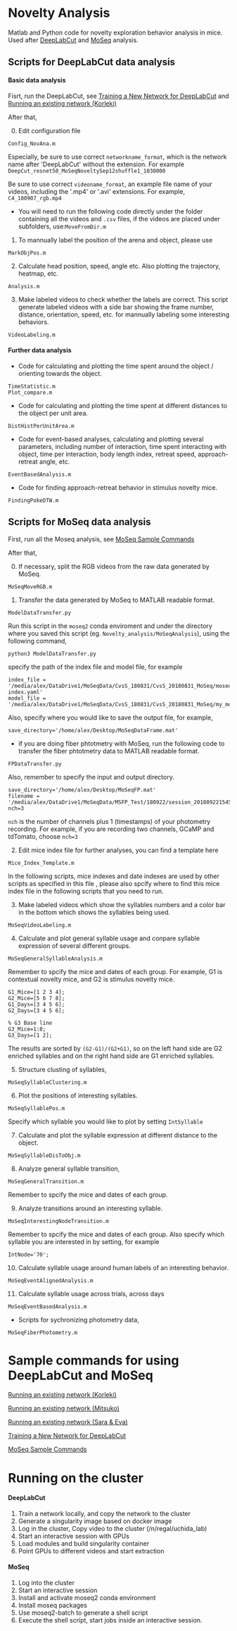 # Novelty Analysis
Matlab and Python code for novelty exploration behavior analysis in mice.
Used after [DeepLabCut](https://github.com/AlexEMG/DeepLabCut) and [MoSeq](http://datta.hms.harvard.edu/research/behavioral-analysis/)  analysis.

## Scripts for DeepLabCut data analysis

#### Basic data analysis
Fisrt, run the DeepLabCut, see [Training a New Network for DeepLabCut](https://github.com/Rxie9596/Novelty_analysis/blob/master/Docs/Training_a_new_network.md) and [Running an existing network (Korleki)](https://github.com/Rxie9596/Novelty_analysis/blob/master/Docs/Using_DLC_in_UchidaLab_Korleki.md)

After that,


0. Edit configuration file 
```
Config_NovAna.m
```

Especially, be sure to use correct `networkname_format`, which is the network name after 'DeepLabCut' without the extension. For example `DeepCut_resnet50_MoSeqNoveltySep12shuffle1_1030000`

Be sure to use correct `videoname_format`, an example file name of your videos, including the '.mp4' or '.avi' extensions. For example, `C4_180907_rgb.mp4`

* You will need to run the following code directly under the folder containing all the videos and `.csv` files, if the videos are placed under subfolders, use:`MoveFromDir.m`

1. To mannually label the position of the arena and object, please use
```
MarkObjPos.m
```
2. Calculate head position, speed, angle etc. Also plotting the trajectory, heatmap, etc. 
```
Analysis.m
```
3. Make labeled videos to check whether the labels are correct. This script generate labeled videos with a side bar showing the frame number, distance, orientation, speed, etc. for mannually labeling some interesting behaviors.
```
VideoLabeling.m
```
#### Further data analysis
* Code for calculating and plotting the time spent around the object / orienting towards the object.
```
TimeStatistic.m
Plot_compare.m
```

* Code for calculating and plotting the time spent at different distances to the object per unit area.
```
DistHistPerUnitArea.m
```
* Code for event-based analyses, calculating and plotting several parameters, including number of interaction, time spent interacting with object, time per interaction, body length index, retreat speed, approach-retreat angle, etc.
```
EventBasedAnalysis.m
```

* Code for finding approach-retreat behavior in stimulus novelty mice.
```
FindingPokeDTW.m
```

## Scripts for MoSeq data analysis
First, run all the Moseq analysis, see [MoSeq Sample Commands](https://github.com/Rxie9596/Novelty_analysis/blob/master/Docs/MoSeq_Example_Command.md)

After that,

0. If necessary, split the RGB videos from the raw data generated by MoSeq.
```
MoSeqMoveRGB.m
```

1. Transfer the data generated by MoSeq to MATLAB readable format.
```
ModelDataTransfer.py
```
Run this script in the `moseq2` conda enviroment and under the directory where you saved this script (eg. `Novelty_analysis/MoSeqAnalysis`), using the following command,
```
python3 ModelDataTransfer.py
```
specify the path of the index file and model file, for example
```
index_file = '/media/alex/DataDrive1/MoSeqData/CvsS_180831/CvsS_20180831_MoSeq/moseq2-index.yaml'
model_file = '/media/alex/DataDrive1/MoSeqData/CvsS_180831/CvsS_20180831_MoSeq/my_model.p'
```
Also, specify where you would like to save the output file, for example,
```
save_directory='/home/alex/Desktop/MoSeqDataFrame.mat'
```

* if you are doing fiber phtotmetry with MoSeq, run the following code to transfer the fiber phtotmetry data to MATLAB readable format.
```
FPDataTransfer.py
```
Also, remember to specify the input and output directory.
```
save_directory='/home/alex/Desktop/MoSeqFP.mat'
filename = '/media/alex/DataDrive1/MoSeqData/MSFP_Test/180922/session_20180922154525/nidaq.dat'
nch=3
```
`nch` is the number of channels plus 1 (timestamps) of your photometry recording. For example, if you are recording two channels, GCaMP and tdTomato, choose `nch=3`

2. Edit mice index file for further analyses, you can find a template here
```
Mice_Index_Template.m
```
In the following scripts, mice indexes and date indexes are used by other scripts as specified in this file , please also spcify where to find this mice index file in the following scripts that you need to run.

3. Make labeled videos which show the syllables numbers and a color bar in the bottom which shows the syllables being used.
```
MoSeqVideoLabeling.m
```

4. Calculate and plot general syllable usage and conpare syllable expression of several different groups.
```
MoSeqGeneralSyllableAnalysis.m
```
Remember to spcify the mice and dates of each group. For example, G1 is contextual novelty mice, and G2 is stimulus novelty mice.
```
G1_Mice=[1 2 3 4];
G2_Mice=[5 6 7 8];
G1_Days=[3 4 5 6];
G2_Days=[3 4 5 6];

% G3 Base line
G3_Mice=1:8;
G3_Days=[1 2];
```
The results are sorted by `(G2-G1)/(G2+G1)`, so on the left hand side are G2 enriched syllables and on the right hand side are G1 enriched syllables.

5. Structure clusting of syllables,
```
MoSeqSyllableClustering.m
```

6. Plot the positions of interesting syllables.
```
MoSeqSyllablePos.m
```
Specify which syllable you would like to plot by setting `IntSyllable`
 
7. Calculate and plot the syllable expression at different distance to the object.
```
MoSeqSyllableDisToObj.m
```

8. Analyze general syllable transition,
```
MoSeqGeneralTransition.m
```
Remember to spcify the mice and dates of each group. 

9. Analyze transitions around an interesting syllable.
```
MoSeqInterestingNodeTransition.m
```
Remember to spcify the mice and dates of each group. Also specify which syllable you are interested in by setting, for example
```
IntNode='70';
```

10. Calculate syllable usage around human labels of an interesting behavior.
```
MoSeqEventAlignedAnalysis.m
```

11. Calculate syllable usage across trials, across days
```
MoSeqEventBasedAnalysis.m
```

* Scripts for sychronizing photometry data,
```
MoSeqFiberPhotometry.m
```

# Sample commands for using DeepLabCut and MoSeq

[Running an existing network (Korleki)](https://github.com/Rxie9596/Novelty_analysis/blob/master/Docs/Using_DLC_in_UchidaLab_Korleki.md)

[Running an existing network (Mitsuko)](https://github.com/Rxie9596/Novelty_analysis/blob/master/Docs/Using_DLC_in_UchidaLab_Mitsuko.md)

[Running an existing network (Sara & Eva)](https://github.com/Rxie9596/Novelty_analysis/blob/master/Docs/Using_DLC_in_UchidaLab_Sara%26Eva.md)




[Training a New Network for DeepLabCut](https://github.com/Rxie9596/Novelty_analysis/blob/master/Docs/Training_a_new_network.md)

[MoSeq Sample Commands](https://github.com/Rxie9596/Novelty_analysis/blob/master/Docs/MoSeq_Example_Command.md)

 
# Running on the cluster
#### DeepLabCut
1. Train a network locally, and copy the network to the cluster
2. Generate a singularity image based on docker image
3. Log in the cluster, Copy video to the cluster (/n/regal/uchida_lab)
4. Start an interactive session with GPUs
5. Load modules and build singularity container
6. Point GPUs to different videos and start extraction


#### MoSeq
1. Log into the cluster
2. Start an interactive session
3. Install  and activate moseq2 conda environment
4. Install moseq packages
5. Use moseq2-batch to generate a shell script
6. Execute the shell script, start jobs inside an interactive session.


